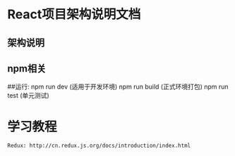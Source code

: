# React项目架构说明文档

## 架构说明

## npm相关


##运行:
		npm run dev    (适用于开发环境)
		npm run build  (正式环境打包)
		npm run test   (单元测试)
		
# 学习教程
    Redux: http://cn.redux.js.org/docs/introduction/index.html